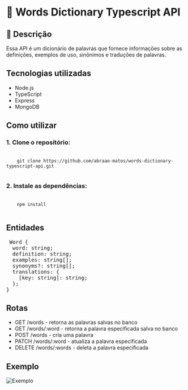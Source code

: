 # :open_book: Words Dictionary Typescript API

## :bookmark_tabs: Descrição
Essa API é um dicionário de palavras que fornece informações sobre as definições, exemplos de uso, sinônimos e traduções de palavras.

## Tecnologias utilizadas

- Node.js
- TypeScript
- Express
- MongoDB

## Como utilizar

### 1. Clone o repositório:
<pre>
  <code>
    git clone https://github.com/abraao-matos/words-dictionary-typescript-api.git
  </code>
</pre>

### 2. Instale as dependências:
<pre>
  <code>
    npm install
  </code>
</pre>

## Entidades

<pre>
 Word {
  word: string;
  definition: string;
  examples: string[];
  synonyms?: string[];
  translations: {
    [key: string]: string;
  };
}
</pre>

## Rotas

- GET /words - retorna as palavras salvas no banco
- GET /words/:word - retorna a palavra especificada salva no banco
- POST /words - cria uma palavra
- PATCH /words/:word - atualiza a palavra especificada
- DELETE /words/:words - deleta a palavra especificada

## Exemplo

![Exemplo](https://i.imgur.com/OGReQaL.png)
